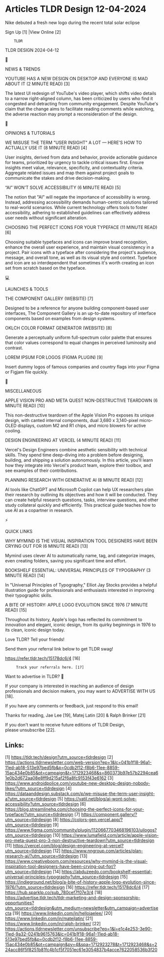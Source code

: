 # Articles TLDR Design 12-04-2024

Nike debuted a fresh new logo during the recent total solar eclipse  

 Sign Up [1] |View Online [2] 

		TLDR 

TLDR DESIGN 2024-04-12

📱 

NEWS & TRENDS

 YOUTUBE HAS A NEW DESIGN ON DESKTOP AND EVERYONE IS MAD ABOUT IT (2
MINUTE READ) [3] 

 The latest UI redesign of YouTube's video player, which shifts video
details to a narrow right-aligned column, has been criticized by users
who find it congested and detracting from community engagement.
Despite YouTube's claim that the change aims to facilitate reading
comments while watching, the adverse reaction may prompt a
reconsideration of the design. 

🚀 

OPINIONS & TUTORIALS

 WE MISUSE THE TERM "USER INSIGHT" A LOT — HERE'S HOW TO ACTUALLY
USE IT (8 MINUTE READ) [4] 

 User insights, derived from data and behavior, provide actionable
guidance for teams, prioritized by urgency to tackle critical issues
first. Ensure insights meet value, relevance, specificity, and
contextuality criteria. Aggregate related issues and map them against
project goals to communicate the stakes and drive decision-making. 

 “AI” WON'T SOLVE ACCESSIBILITY (6 MINUTE READ) [5] 

 The notion that "AI" will negate the importance of accessibility is
wrong. Instead, addressing accessibility demands human-centric
solutions tailored to real-world scenarios. While current technology
offers tools to foster accessibility, adhering to established
guidelines can effectively address user needs without significant
alteration. 

 CHOOSING THE PERFECT ICONS FOR YOUR TYPEFACE (11 MINUTE READ) [6] 

 Choosing suitable typefaces and icons can improve brand recognition,
enhance the overall user experience, and maintain visual consistency
in a project. Pair icons with a typeface after considering the
project's audience, message, and overall tone, as well as its visual
style and context. Typeface and icon are so interdependent that
sometimes it's worth creating an icon set from scratch based on the
typeface. 

💻 

LAUNCHES & TOOLS

 THE COMPONENT GALLERY (WEBSITE) [7] 

 Designed to be a reference for anyone building component-based user
interfaces, The Component Gallery is an up-to-date repository of
interface components based on examples from design systems. 

 OKLCH COLOR FORMAT GENERATOR (WEBSITE) [8] 

 Generate a perceptually uniform full-spectrum color palette that
ensures that color values correspond to equal changes in perceived
luminosity and contrast. 

 LOREM IPSUM FOR LOGOS (FIGMA PLUGIN) [9] 

 Insert dummy logos of famous companies and country flags into your
Figma or Figjam file quickly. 

🎁 

MISCELLANEOUS

 APPLE VISION PRO AND META QUEST NON-DESTRUCTIVE TEARDOWN (6 MINUTE
READ) [10] 

 This non-destructive teardown of the Apple Vision Pro exposes its
unique design, with canted internal components, dual 3,680 x
3,140-pixel micro-OLED displays, custom M2 and R1 chips, and micro
blowers for active cooling. 

 DESIGN ENGINEERING AT VERCEL (4 MINUTE READ) [11] 

 Vercel's Design Engineers combine aesthetic sensibility with
technical skills. They spend time deep-diving into a problem before
designing, building, and shipping a solution autonomously. In this
article, you'll learn how they integrate into Vercel's product team,
explore their toolbox, and see examples of their contributions. 

 PLANNING RESEARCH WITH GENERATIVE AI (8 MINUTE READ) [12] 

 AI tools like ChatGPT and Microsoft Copilot can help UX researchers
plan their research by outlining its objectives and how it will be
conducted. They can create helpful research questions, tasks,
interview questions, and other study collateral quickly and
efficiently. This practical guide teaches how to use AI as a copartner
in research. 

⚡ 

QUICK LINKS

 WHY MYMIND IS THE VISUAL INSPIRATION TOOL DESIGNERS HAVE BEEN CRYING
OUT FOR (6 MINUTE READ) [13] 

 Mymind uses clever AI to automatically name, tag, and categorize
images, even creating folders, saving you significant time and effort.


 BOOKSHELF ESSENTIAL: UNIVERSAL PRINCIPLES OF TYPOGRAPHY (3 MINUTE
READ) [14] 

 In "Universal Principles of Typography," Elliot Jay Stocks provides a
helpful illustration guide for professionals and enthusiasts
interested in improving their typographic skills. 

 A BITE OF HISTORY: APPLE LOGO EVOLUTION SINCE 1976 (7 MINUTE READ)
[15] 

 Throughout its history, Apple's logo has reflected its commitment to
innovation and elegant, iconic design, from its quirky beginnings in
1976 to its clean, iconic design today. 

Love TLDR? Tell your friends!

 Send them your referral link below to get TLDR swag! 

 https://refer.tldr.tech/15178dc6/4 [16] 

		 Track your referrals here. [17] 

Want to advertise in TLDR? 📰

 If your company is interested in reaching an audience of design
professionals and decision makers, you may want to ADVERTISE WITH US
[18]. 

 If you have any comments or feedback, just respond to this email! 

Thanks for reading, 
Jae Lee [19], Matej Latin [20] & Ralph Brinker [21] 

If you don't want to receive future editions of TLDR Design,
please unsubscribe [22]. 

 

Links:
------
[1] https://tldr.tech/design?utm_source=tldrdesign
[2] https://actions.tldrnewsletter.com/web-version?ep=1&lc=041b1f18-96a1-11ed-ab18-513e97bed5fb&p=0cdb2f12-f8b6-11ee-8859-15ac434e0b85&pt=campaign&t=1712923468&s=860373b97e57b2294cea61e0b2d672aa08e8ff9d215af2f6a8fc9153f43e6162
[3] https://www.androidpolice.com/youtube-new-desktop-design-nobody-likes/?utm_source=tldrdesign
[4] https://dataanddesign.substack.com/p/we-misuse-the-term-user-insight-a?utm_source=tldrdesign
[5] https://yatil.net/blog/ai-wont-solve-accessibility?utm_source=tldrdesign
[6] https://blog.streamlinehq.com/choosing-the-perfect-icons-for-your-typeface/?utm_source=tldrdesign
[7] https://component.gallery/?utm_source=tldrdesign
[8] https://colors-gen.vercel.app/?utm_source=tldrdesign
[9] https://www.figma.com/community/plugin/1120667703468196103/uilogos?utm_source=tldrdesign
[10] https://www.lumafield.com/article/apple-vision-pro-meta-quest-pro-3-non-destructive-teardown?utm_source=tldrdesign
[11] https://vercel.com/blog/design-engineering-at-vercel?utm_source=tldrdesign
[12] https://www.nngroup.com/articles/plan-research-ai/?utm_source=tldrdesign
[13] https://www.creativeboom.com/resources/why-mymind-is-the-visual-inspiration-tool-designers-have-been-crying-out-for/?utm_source=tldrdesign
[14] https://abduzeedo.com/bookshelf-essential-universal-principles-typography?utm_source=tldrdesign
[15] https://indieground.net/blog/a-bite-of-history-apple-logo-evolution-since-1976/?utm_source=tldrdesign
[16] https://refer.tldr.tech/15178dc6/4
[17] https://hub.sparklp.co/sub_780cef7f07e3/4
[18] https://advertise.tldr.tech/tldr-marketing-and-design-sponsorship-opportunities?utm_source=tldrdesign&utm_medium=newsletter&utm_campaign=advertisecta
[19] https://www.linkedin.com/in/hellojaelee/
[20] https://www.linkedin.com/in/matejlatin/
[21] https://www.linkedin.com/in/ralph-brinker/
[22] https://actions.tldrnewsletter.com/unsubscribe?ep=1&l=e1c4e253-3e90-11ed-9a32-0241b9615763&lc=041b1f18-96a1-11ed-ab18-513e97bed5fb&p=0cdb2f12-f8b6-11ee-8859-15ac434e0b85&pt=campaign&pv=4&spa=1712923278&t=1712923468&s=224acc86f5f8251b81fc4b1cf5f7051ec61e3054837b4acce7622058536b3f20